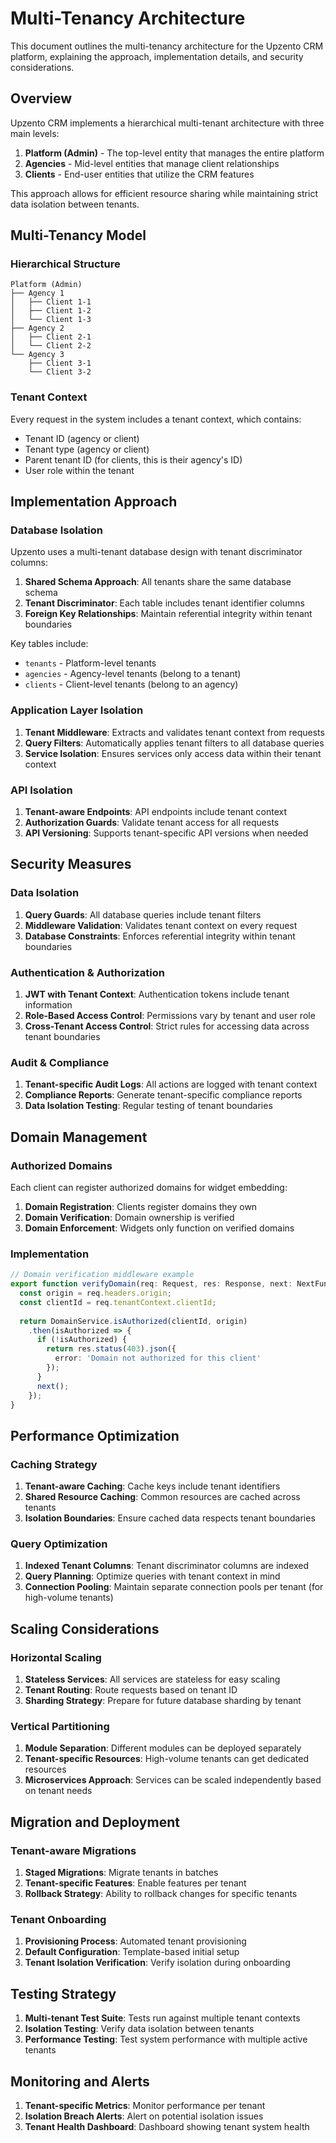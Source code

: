 # Multi-Tenancy Architecture

This document outlines the multi-tenancy architecture for the Upzento CRM platform, explaining the approach, implementation details, and security considerations.

## Overview

Upzento CRM implements a hierarchical multi-tenant architecture with three main levels:

1. **Platform (Admin)** - The top-level entity that manages the entire platform
2. **Agencies** - Mid-level entities that manage client relationships
3. **Clients** - End-user entities that utilize the CRM features

This approach allows for efficient resource sharing while maintaining strict data isolation between tenants.

## Multi-Tenancy Model

### Hierarchical Structure

```
Platform (Admin)
├── Agency 1
│   ├── Client 1-1
│   ├── Client 1-2
│   └── Client 1-3
├── Agency 2
│   ├── Client 2-1
│   └── Client 2-2
└── Agency 3
    ├── Client 3-1
    └── Client 3-2
```

### Tenant Context

Every request in the system includes a tenant context, which contains:

- Tenant ID (agency or client)
- Tenant type (agency or client)
- Parent tenant ID (for clients, this is their agency's ID)
- User role within the tenant

## Implementation Approach

### Database Isolation

Upzento uses a multi-tenant database design with tenant discriminator columns:

1. **Shared Schema Approach**: All tenants share the same database schema
2. **Tenant Discriminator**: Each table includes tenant identifier columns
3. **Foreign Key Relationships**: Maintain referential integrity within tenant boundaries

Key tables include:
- `tenants` - Platform-level tenants
- `agencies` - Agency-level tenants (belong to a tenant)
- `clients` - Client-level tenants (belong to an agency)

### Application Layer Isolation

1. **Tenant Middleware**: Extracts and validates tenant context from requests
2. **Query Filters**: Automatically applies tenant filters to all database queries
3. **Service Isolation**: Ensures services only access data within their tenant context

### API Isolation

1. **Tenant-aware Endpoints**: API endpoints include tenant context
2. **Authorization Guards**: Validate tenant access for all requests
3. **API Versioning**: Supports tenant-specific API versions when needed

## Security Measures

### Data Isolation

1. **Query Guards**: All database queries include tenant filters
2. **Middleware Validation**: Validates tenant context on every request
3. **Database Constraints**: Enforces referential integrity within tenant boundaries

### Authentication & Authorization

1. **JWT with Tenant Context**: Authentication tokens include tenant information
2. **Role-Based Access Control**: Permissions vary by tenant and user role
3. **Cross-Tenant Access Control**: Strict rules for accessing data across tenant boundaries

### Audit & Compliance

1. **Tenant-specific Audit Logs**: All actions are logged with tenant context
2. **Compliance Reports**: Generate tenant-specific compliance reports
3. **Data Isolation Testing**: Regular testing of tenant boundaries

## Domain Management

### Authorized Domains

Each client can register authorized domains for widget embedding:

1. **Domain Registration**: Clients register domains they own
2. **Domain Verification**: Domain ownership is verified
3. **Domain Enforcement**: Widgets only function on verified domains

### Implementation

```typescript
// Domain verification middleware example
export function verifyDomain(req: Request, res: Response, next: NextFunction) {
  const origin = req.headers.origin;
  const clientId = req.tenantContext.clientId;
  
  return DomainService.isAuthorized(clientId, origin)
    .then(isAuthorized => {
      if (!isAuthorized) {
        return res.status(403).json({ 
          error: 'Domain not authorized for this client' 
        });
      }
      next();
    });
}
```

## Performance Optimization

### Caching Strategy

1. **Tenant-aware Caching**: Cache keys include tenant identifiers
2. **Shared Resource Caching**: Common resources are cached across tenants
3. **Isolation Boundaries**: Ensure cached data respects tenant boundaries

### Query Optimization

1. **Indexed Tenant Columns**: Tenant discriminator columns are indexed
2. **Query Planning**: Optimize queries with tenant context in mind
3. **Connection Pooling**: Maintain separate connection pools per tenant (for high-volume tenants)

## Scaling Considerations

### Horizontal Scaling

1. **Stateless Services**: All services are stateless for easy scaling
2. **Tenant Routing**: Route requests based on tenant ID
3. **Sharding Strategy**: Prepare for future database sharding by tenant

### Vertical Partitioning

1. **Module Separation**: Different modules can be deployed separately
2. **Tenant-specific Resources**: High-volume tenants can get dedicated resources
3. **Microservices Approach**: Services can be scaled independently based on tenant needs

## Migration and Deployment

### Tenant-aware Migrations

1. **Staged Migrations**: Migrate tenants in batches
2. **Tenant-specific Features**: Enable features per tenant
3. **Rollback Strategy**: Ability to rollback changes for specific tenants

### Tenant Onboarding

1. **Provisioning Process**: Automated tenant provisioning
2. **Default Configuration**: Template-based initial setup
3. **Tenant Isolation Verification**: Verify isolation during onboarding

## Testing Strategy

1. **Multi-tenant Test Suite**: Tests run against multiple tenant contexts
2. **Isolation Testing**: Verify data isolation between tenants
3. **Performance Testing**: Test system performance with multiple active tenants

## Monitoring and Alerts

1. **Tenant-specific Metrics**: Monitor performance per tenant
2. **Isolation Breach Alerts**: Alert on potential isolation issues
3. **Tenant Health Dashboard**: Dashboard showing tenant system health 